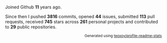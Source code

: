 Joined Github **11** years ago.

Since then I pushed **3816** commits, opened **44** issues, submitted **113** pull requests, received **745** stars across **261** personal projects and contributed to **29** public repositories.

<p align="right"><sub>Generated using <a href="https://github.com/marketplace/actions/profile-readme-stats">teoxoy/profile-readme-stats</a></sub></p>
